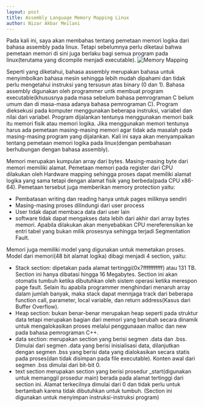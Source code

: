 ```yaml
---
layout: post
title: Assembly Language Memory Mapping Linux
author: Nizar Akbar Meilani
---
```

Pada kali ini, saya akan membahas tentang pemetaan memori logika dari bahasa assembly pada linux. Tetapi sebelumnya perlu diketaui bahwa pemetaan memori di sini juga berlaku bagi semua program pada linux(terutama yang dicompile menjadi executable).
![Memory Mapping](https://raw.githubusercontent.com/nizarakbarm/nizarakbarm.github.io/master/images/AssemblyLanguage.jpg" "Mindmap memory mapping")

Seperti yang diketahui, bahasa assembly merupakan bahasa untuk menyimbolkan bahasa mesin sehingga lebih mudah dipahami dan tidak perlu mengetahui instruksi yang tersusun atas binary (0 dan 1). Bahasa assembly digunakan oleh programmer untk membuat program executable(khususnya pada masa sebelum bahasa pemrograman C belum umum dan di masa-masa adanya bahasa pemrograman C). Program dieksekusi pada komputer menggunakan beberapa instruksi, variabel dan nilai dari variabel. Program dijalankan tentunya menggunakan memori baik itu memori fisik atau memori logika. Jika menggunakan memori tentunya harus ada pemetaan masing-masing memori agar tidak ada masalah pada masing-masing program yang dijalankan. Kali ini saya akan menyampaikan tentang pemetaan memori logika pada linux(dengan pembahasan berhubungan dengan bahasa assembly).

Memori merupakan kumpulan array dari bytes. Masing-masing byte dari memori memiliki alamat. Pemetaan memori pada register dari CPU dilakukan oleh Hardware mapping sehingga proses dapat memiliki alamat logika yang sama tetapi dengan alamat fisik yang berbeda(pada CPU x86-64). Pemetaan tersebut juga memberikan memory protection yaitu:
* Pembatasan writing dan reading hanya untuk pages miliknya sendiri
* Masing-masing proses dilindungi dari user process
* User tidak dapat membaca data dari user lain
* software tidak dapat mengakses data lebih dari akhir dari array bytes memori. Apabila dilakukan akan menyebabkan CPU mereferensikan ke entri tabel yang bukan milik prosesnya sehingga terjadi Segmentation Fault.

Memori juga memiliki model yang digunakan untuk memetakan proses. Model dari memori(48 bit alamat logika) dibagi menjadi 4 section, yaitu:
* Stack section: dipetakan pada alamat tertinggi(0x7fffffffffff) atau 131 TB. Section ini hanya dibatasi hingga 16 Megabytes. Section ini akan otomatis tumbuh ketika dibutuhkan oleh sistem operasi ketika merespon page fault. Selain itu apabila programmer menghindari menaruh array dalam jumlah banyak, maka stack dapat mennjaga track dari beberapa function call, parameter, local variable, dan return address(Kasus dari Buffer Overflow).
* Heap section: bukan benar-benar merupakan heap seperti pada struktur data tetapi merupakan bagian dari memori yang berubah secara dinamik untuk mengalokasikan proses melalui penggunaaan malloc dan new pada bahasa pemrograman C++.
* data section: merupakan section yang berisi segmen .data dan .bss. Dimulai dari segmen .data yang berisi inisialisasi data, dilanjutkan dengan segmen .bss yang berisi data yang dialokasikan secara statis pada proses(dan tidak disimpan pada file executable). Konten awal dari segmen .bss dimulai dari bit-bit 0.
* text section merupakan section yang berisi prosedur _start(digunakan untuk memanggil prosedur main) berada pada alamat tertinggi dari section ini. Alamat terkecilnya dimulai dari 0 dan tidak perlu untuk bertambah karena tidak dibutuhkan untuk tumbuh. (Section ini digunakan untuk menyimpan instruksi-instruksi program)



